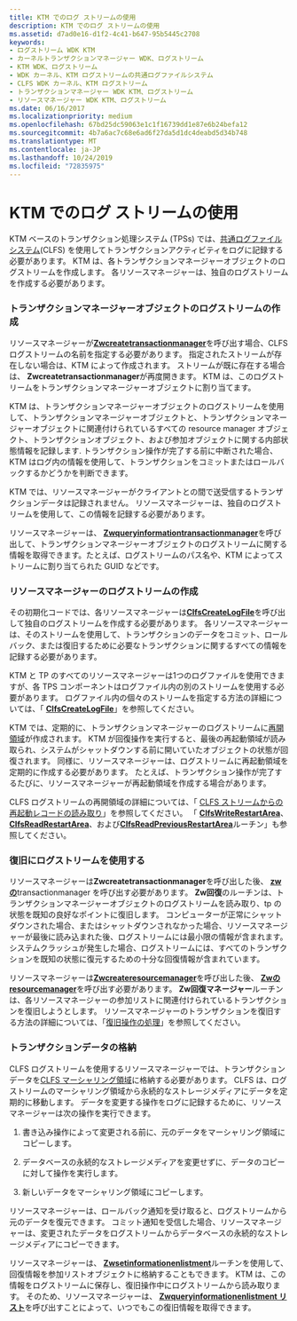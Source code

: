 ```yaml
---
title: KTM でのログ ストリームの使用
description: KTM でのログ ストリームの使用
ms.assetid: d7ad0e16-d1f2-4c41-b647-95b5445c2708
keywords:
- ログストリーム WDK KTM
- カーネルトランザクションマネージャー WDK、ログストリーム
- KTM WDK、ログストリーム
- WDK カーネル、KTM ログストリームの共通ログファイルシステム
- CLFS WDK カーネル、KTM ログストリーム
- トランザクションマネージャー WDK KTM、ログストリーム
- リソースマネージャー WDK KTM、ログストリーム
ms.date: 06/16/2017
ms.localizationpriority: medium
ms.openlocfilehash: 67bd25dc59063e1c1f16739dd1e87e6b24befa12
ms.sourcegitcommit: 4b7a6ac7c68e6ad6f27da5d1dc4deabd5d34b748
ms.translationtype: MT
ms.contentlocale: ja-JP
ms.lasthandoff: 10/24/2019
ms.locfileid: "72835975"
---
```

# <a name="using-log-streams-with-ktm"></a>KTM でのログ ストリームの使用


KTM ベースのトランザクション処理システム (TPSs) では、[共通ログファイルシステム](using-common-log-file-system.md)(CLFS) を使用してトランザクションアクティビティをログに記録する必要があります。 KTM は、各トランザクションマネージャーオブジェクトのログストリームを作成します。 各リソースマネージャーは、独自のログストリームを作成する必要があります。

### <a name="creating-log-streams-for-transaction-manager-objects"></a>トランザクションマネージャーオブジェクトのログストリームの作成

リソースマネージャーが[**Zwcreatetransactionmanager**](https://docs.microsoft.com/windows-hardware/drivers/ddi/wdm/nf-wdm-ntcreatetransactionmanager)を呼び出す場合、CLFS ログストリームの名前を指定する必要があります。 指定されたストリームが存在しない場合は、KTM によって作成されます。 ストリームが既に存在する場合は、 **Zwcreatetransactionmanager**が再度開きます。 KTM は、このログストリームをトランザクションマネージャーオブジェクトに割り当てます。

KTM は、トランザクションマネージャーオブジェクトのログストリームを使用して、トランザクションマネージャーオブジェクトと、トランザクションマネージャーオブジェクトに関連付けられているすべての resource manager オブジェクト、トランザクションオブジェクト、および参加オブジェクトに関する内部状態情報を記録します. トランザクション操作が完了する前に中断された場合、KTM はログ内の情報を使用して、トランザクションをコミットまたはロールバックするかどうかを判断できます。

KTM では、リソースマネージャーがクライアントとの間で送受信するトランザクションデータは記録されません。 リソースマネージャーは、独自のログストリームを使用して、この情報を記録する必要があります。

リソースマネージャーは、 [**Zwqueryinformationtransactionmanager**](https://docs.microsoft.com/windows-hardware/drivers/ddi/wdm/nf-wdm-ntqueryinformationtransactionmanager)を呼び出して、トランザクションマネージャーオブジェクトのログストリームに関する情報を取得できます。たとえば、ログストリームのパス名や、KTM によってストリームに割り当てられた GUID などです。

### <a name="creating-log-streams-for-resource-managers"></a>リソースマネージャーのログストリームの作成

その初期化コードでは、各リソースマネージャーは[**ClfsCreateLogFile**](https://docs.microsoft.com/windows-hardware/drivers/ddi/wdm/nf-wdm-clfscreatelogfile)を呼び出して独自のログストリームを作成する必要があります。 各リソースマネージャーは、そのストリームを使用して、トランザクションのデータをコミット、ロールバック、または復旧するために必要なトランザクションに関するすべての情報を記録する必要があります。

KTM と TP のすべてのリソースマネージャーは1つのログファイルを使用できますが、各 TPS コンポーネントはログファイル内の別のストリームを使用する必要があります。 ログファイル内の個々のストリームを指定する方法の詳細については、「 [**ClfsCreateLogFile**](https://docs.microsoft.com/windows-hardware/drivers/ddi/wdm/nf-wdm-clfscreatelogfile)」を参照してください。

KTM では、定期的に、トランザクションマネージャーのログストリームに[再開領域](reading-restart-records-from-a-clfs-stream.md)が作成されます。 KTM が回復操作を実行すると、最後の再起動領域が読み取られ、システムがシャットダウンする前に開いていたオブジェクトの状態が回復されます。 同様に、リソースマネージャーは、ログストリームに再起動領域を定期的に作成する必要があります。 たとえば、トランザクション操作が完了するたびに、リソースマネージャーが再起動領域を作成する場合があります。

CLFS ログストリームの再開領域の詳細については、「 [CLFS ストリームからの再起動レコードの読み取り](reading-restart-records-from-a-clfs-stream.md)」を参照してください。 「 [**ClfsWriteRestartArea**](https://docs.microsoft.com/windows-hardware/drivers/ddi/wdm/nf-wdm-clfswriterestartarea)、 [**ClfsReadRestartArea**](https://docs.microsoft.com/windows-hardware/drivers/ddi/wdm/nf-wdm-clfsreadrestartarea)、および[**ClfsReadPreviousRestartArea**](https://docs.microsoft.com/windows-hardware/drivers/ddi/wdm/nf-wdm-clfsreadpreviousrestartarea)ルーチン」も参照してください。

### <a name="using-log-streams-for-recovery"></a>復旧にログストリームを使用する

リソースマネージャーは**Zwcreatetransactionmanager**を呼び出した後、 [**zwの**](https://docs.microsoft.com/windows-hardware/drivers/ddi/wdm/nf-wdm-ntrecovertransactionmanager)transactionmanager を呼び出す必要があります。 **Zw回復**のルーチンは、トランザクションマネージャーオブジェクトのログストリームを読み取り、tp の状態を既知の良好なポイントに復旧します。 コンピューターが正常にシャットダウンされた場合、またはシャットダウンされなかった場合、リソースマネージャーが最後に読み込まれた後、ログストリームには最小限の情報が含まれます。 システムクラッシュが発生した場合、ログストリームには、すべてのトランザクションを既知の状態に復元するための十分な回復情報が含まれています。

リソースマネージャーは[**Zwcreateresourcemanager**](https://docs.microsoft.com/windows-hardware/drivers/ddi/wdm/nf-wdm-ntcreateresourcemanager)を呼び出した後、 [**Zwの resourcemanager**](https://docs.microsoft.com/windows-hardware/drivers/ddi/wdm/nf-wdm-ntrecoverresourcemanager)を呼び出す必要があります。 **Zw回復マネージャー**ルーチンは、各リソースマネージャーの参加リストに関連付けられているトランザクションを復旧しようとします。 リソースマネージャーのトランザクションを復旧する方法の詳細については、「[復旧操作の処理](handling-recovery-operations.md)」を参照してください。

### <a name="storing-transaction-data"></a>トランザクションデータの格納

CLFS ログストリームを使用するリソースマネージャーでは、トランザクションデータを[CLFS マーシャリング領域](clfs-marshalling-areas.md)に格納する必要があります。 CLFS は、ログストリームのマーシャリング領域から永続的なストレージメディアにデータを定期的に移動します。 データを変更する操作をログに記録するために、リソースマネージャーは次の操作を実行できます。

1.  書き込み操作によって変更される前に、元のデータをマーシャリング領域にコピーします。

2.  データベースの永続的なストレージメディアを変更せずに、データのコピーに対して操作を実行します。

3.  新しいデータをマーシャリング領域にコピーします。

リソースマネージャーは、ロールバック通知を受け取ると、ログストリームから元のデータを復元できます。 コミット通知を受信した場合、リソースマネージャーは、変更されたデータをログストリームからデータベースの永続的なストレージメディアにコピーできます。

リソースマネージャーは、 [**Zwsetinformationenlistment**](https://docs.microsoft.com/windows-hardware/drivers/ddi/wdm/nf-wdm-ntsetinformationenlistment)ルーチンを使用して、回復情報を参加リストオブジェクトに格納することもできます。 KTM は、この情報をログストリームに保存し、復旧操作中にログストリームから読み取ります。 そのため、リソースマネージャーは、 [**Zwqueryinformationenlistment リスト**](https://docs.microsoft.com/windows-hardware/drivers/ddi/wdm/nf-wdm-ntqueryinformationenlistment)を呼び出すことによって、いつでもこの復旧情報を取得できます。

 

 




